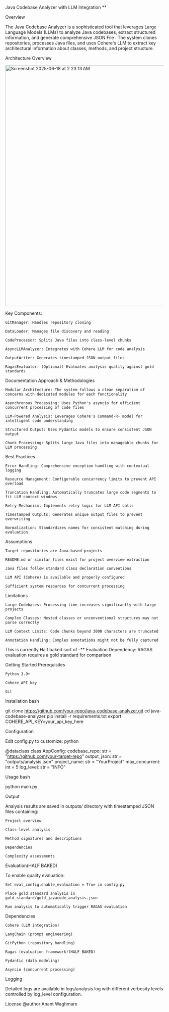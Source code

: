 Java Codebase Analyzer with LLM Integration   **

Overview

The Java Codebase Analyzer is a sophisticated tool that leverages Large Language Models (LLMs) to analyze Java codebases, extract structured information, and generate comprehensive JSON File . The system clones repositories, processes Java files, and uses Cohere's LLM to extract key architectural information about classes, methods, and project structure.


Architecture Overview

<img width="763" alt="Screenshot 2025-06-18 at 2 23 13 AM" src="https://github.com/user-attachments/assets/f6ac4d12-6da9-4fc9-95f9-018fc190e704" />




Key Components:

    GitManager: Handles repository cloning

    DataLoader: Manages file discovery and reading

    CodeProcessor: Splits Java files into class-level chunks

    AsyncLLMAnalyzer: Integrates with Cohere LLM for code analysis

    OutputWriter: Generates timestamped JSON output files

    RagasEvaluator: (Optional) Evaluates analysis quality against gold standards

Documentation
Approach & Methodologies

    Modular Architecture: The system follows a clean separation of concerns with dedicated modules for each functionality

    Asynchronous Processing: Uses Python's asyncio for efficient concurrent processing of code files

    LLM-Powered Analysis: Leverages Cohere's Command-R+ model for intelligent code understanding

    Structured Output: Uses Pydantic models to ensure consistent JSON output

    Chunk Processing: Splits large Java files into manageable chunks for LLM processing

Best Practices

    Error Handling: Comprehensive exception handling with contextual logging

    Resource Management: Configurable concurrency limits to prevent API overload

    Truncation Handling: Automatically truncates large code segments to fit LLM context windows

    Retry Mechanism: Implements retry logic for LLM API calls

    Timestamped Outputs: Generates unique output files to prevent overwriting

    Normalization: Standardizes names for consistent matching during evaluation

Assumptions

    Target repositories are Java-based projects

    README.md or similar files exist for project overview extraction

    Java files follow standard class declaration conventions

    LLM API (Cohere) is available and properly configured

    Sufficient system resources for concurrent processing

Limitations

    Large Codebases: Processing time increases significantly with large projects

    Complex Classes: Nested classes or unconventional structures may not parse correctly

    LLM Context Limits: Code chunks beyond 3000 characters are truncated

    Annotation Handling: Complex annotations might not be fully captured

   This is currently Half baked sort of -** Evaluation Dependency: RAGAS evaluation requires a gold standard for comparison

  

Getting Started
Prerequisites

    Python 3.9+

    Cohere API key

    Git

Installation
bash

git clone https://github.com/your-repo/java-codebase-analyzer.git
cd java-codebase-analyzer
pip install -r requirements.txt
export COHERE_API_KEY=your_api_key_here

Configuration

Edit config.py to customize:
python

@dataclass
class AppConfig:
    codebase_repo: str = "https://github.com/your-target-repo"
    output_json: str = "outputs/analysis.json"
    project_name: str = "YourProject"
    max_concurrent: int = 5
    log_level: str = "INFO"

Usage
bash

python main.py

Output

Analysis results are saved in outputs/ directory with timestamped JSON files containing:

    Project overview

    Class-level analysis

    Method signatures and descriptions

    Dependencies

    Complexity assessments

Evaluation(HALF BAKED)

To enable quality evaluation:

    Set eval_config.enable_evaluation = True in config.py

    Place gold standard analysis in gold_standard/gold_javacode_analysis.json

    Run analysis to automatically trigger RAGAS evaluation

Dependencies

    Cohere (LLM integration)

    LangChain (prompt engineering)

    GitPython (repository handling)

    Ragas (evaluation framework)(HALF BAKED)

    Pydantic (data modeling)

    Asyncio (concurrent processing)

Logging

Detailed logs are available in logs/analysis.log with different verbosity levels controlled by log_level configuration.

    

License  @author Anant Waghmare


